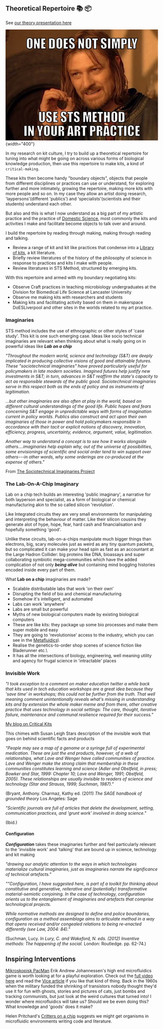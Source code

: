 
## Theoretical Repertoire 📚 📦

See [our theory presentation here](art-activism-sts.glitch.me/)

![](images/boromir_meme_ready.jpg){width="400"}

In my research on kit culture, I try to build up a theoretical
repertoire for tuning into what might be going on across various forms
of biological knowledge production, then use this repertoire to make
kits, a kind of `critical-making`.

These kits then become handy "boundary objects", objects that people
from different disciplines or practices can use or understand, for
exploring further and more intimately, growing the repertoire, making
more kits with more people and so on. In my case they allow an artist
doing research, 'laypersons'(different 'publics') and
'specialists'(scientists and their students) understand each other.

But also and this is what I now understand as a big part of my artistic
practice and the practice of [Domestic
Science](https://domesticscience.org.uk/about.html), most commonly the
kits and activities I make and facilitate become objects to talk over
and around.

I build the repertoire by reading through making, making through reading
and talking.

-   Review a range of kit and kit like practices that condense into a
    [Library of
    kits](https://domesticscience.org.uk/criticalkits/Library.html), a
    kit literature.
-   Briefly review literatures of the history of the philosophy of
    science in response to practices and kits I make with people.
-   Review literatures in STS Method, structured by emerging kits.

With this repertoire and armed with my boundary negotiating kits:

-   Observe Craft practices in teaching microbiology undergraduates at
    the Division for Biomedical Life Science at Lancaster University
-   Observe me making kits with researchers and students
-   Making kits and facilitating activity based on them in makerspace
    DoESLiverpool and other sites in the worlds related to my art
    practice.

### Imaginaries

STS method includes the use of ethnographic or other styles of 'case
study'. This kit is one such emerging case. Ideas like socio technical
imaginaries are relevant when thinking about what is really going on in
powerful ideas like ***Lab on a chip***

*"Throughout the modern world, science and technology (S&T) are deeply
implicated in producing collective visions of good and attainable
futures. These "sociotechnical imaginaries" have proved particularly
useful for policymakers in late modern societies. Imagined futures help
justify new investments in S&T; in turn, advances in S&T reaffirm the
state's capacity to act as responsible stewards of the public good.
Sociotechnical imaginaries serve in this respect both as the ends of
policy and as instruments of legitimation.*

*...but other imaginaries are also often at play in the world, based on
different cultural understandings of the good life. Public hopes and
fears concerning S&T engage in unpredictable ways with forms of
imagination current in policy worlds. Publics also construct and act
upon their own imaginaries of those in power and hold policymakers
responsible in accordance with their tacit or explicit notions of
discovery, innovation, efficiency, progress, uncertainty, evidence,
argument, value, legitimation.*

*Another way to understand a concept is to see how it works alongside
others....imaginaries help explain why, out of the universe of
possibilities, some envisionings of scientific and social order tend to
win support over others---in other words, why some orderings are
co-produced at the expense of others.\"*

From [The Sociotechnical Imaginaries
Project](http://sts.hks.harvard.edu/research/platforms/imaginaries/)

### The Lab-On-A-Chip Imaginary

Lab on a chip tech builds an interesting 'public imaginary', a narrative
for both layperson and specialist, as a form of biological or chemical
manufacturing akin to the so called silicon 'revolution'.

Like Integrated circuits they are very small environments for
manipulating and interpreting the behaviour of matter. Like their
silicon cousins they generate alot of hype, hope, fear, hard cash and
financialisation and hopefully something 'good'.

Unlike these circuits, lab-on-a-chips manipulate much bigger things than
electrons, big, scary molecules just as weird as any tiny quantum
packets, but so complicated it can make your head spin as fast as an
accountant at the Large Hadron Collider: big proteins like DNA,
bioassays and super collaborating symbiotic mega-communities which have
the added complication of not only ***being alive*** but containing mind
boggling histories encoded inside every part of them.

What **Lab on a chip** imaginaries are made?

-   Scalable distributable labs that work 'on their own'
-   Disrupting the field of bio and chemical manufacturing
-   Somehow it's intelligent, and automated
-   Labs can work 'anywhere'
-   Labs are small but powerful
-   Myths of new biological computers made by existing biological
    computers
-   These are like kits: they package up some bio processes and make
    them super mobile and easy
-   They are going to 'revolutionise' access to the industry, which you
    can see in the [Metafluidics](https://metafluidics.org/)\
-   Realise the genetics-to-order shop scenes of science fiction like
    Bladerunner etc.\
-   It has all the intersections of biology, engineering, well meaning
    utility and agency for frugal science in 'intractable' places

### Invisible Work

*"I took exception to a comment on maker education twitter a while back
that kits used in tech education workshops are a great idea because they
'save time' in workshops; this could not be further from the truth. That
well meaning comment unintentionally reveals what's missing in
understanding kits and by extension the whole maker meme and from there,
other creative practice that uses technology in social settings: The
care, thought, iterative failure, maintenance and communal resilience
required for their success."*

[My blog on Critical
Kits](http://cheapjack.github.io/2018/07/05/critical-kit-resilience)

This chimes with Susan Leigh Stars description of the invisible work
that goes on behind scientific facts and products

*"People may see a map of a genome or a syringe full of experimental
medication. These are just the end products, however, of a web of
relationships, what Lave and Wenger have called communities of practice.
Lave and Wenger make the strong claim that membership in these
communities constitutes learning and science (Adler and Obstfeld, in
press; Bowker and Star, 1999: Chapter 10; Lave and Wenger, 1991;
Obstfeld, 2005). These relationships are usually invisible to readers of
science and technology (Star and Strauss, 1999; Suchman, 1987)."*

(Bryant, Anthony. Charmaz, Kathy ed. (2011) *The SAGE handbook of
grounded theory* Los Angeles: Sage

*"Scientific journals are full of articles that delete the development,
setting, communication practices, and 'grunt work' involved in doing
science."*

(Ibid.)

#### Configuration

***Configuration*** takes these imaginaries further and feel
particularly relevant to the 'invisible work' and 'talking' that are
bound up in science, technology and kit making

*"drawing our analytic attention to the ways in which technologies
materialize cultural imaginaries, just as imaginaries narrate the
significance of technical artefacts."*

*\"\"Configuration, I have suggested here, is part of a toolkit for
thinking about constitutive and generative, reiterative and
(potentially) transformative material-semiotic conjoining. In the case
of technology, configuration orients us to the entanglement of
imaginaries and artefacts that comprise technological projects.*

*While normative methods are designed to define and police boundaries,
configuration as a method assemblage aims to articulate method in a way
that opens received and/or congealed relations to being re-enacted
differently (see Law, 2004: 84).\"*

(Suchman, Lucy. *In Lury, C. and Wakeford, N. eds. (2012) Inventive
methods: The happening of the social.* London: Routledge. pp. 62-74.)

Inspiring Interventions
-----------------------

[Mikroskopisk PacMan](https://youtu.be/GvZm9EXqrdU) Erik Andrew
Johannessen's high end microfluidics game is worth looking at for a
playful exploration. Check out the [full video
here](https://www.youtube.com/TVxNvWCTbYo) and read the [Vice
article](https://www.vice.com/en_us/article/vv7zba/pac-man-inspires-norwegian-researchers-to-better-study-microorganisms)
if you like that kind of thing. Back in the 1960s when the military
funded the shrinking of transistors nobody thought they'd use it for fun
with ghosts, stories and pictures of cats, just bombs and tracking
communists, but just look at the weird cultures that turned into! I
wonder where microfluidics will take us? Should we be even doing this?
What knowledge and 'goods' does it make?

Helen Pritchard's [Critters on a
chip](http://www.helenpritchard.info/artworks-projects/critter-compiler-prototype-2016)
suggests we might get organisms in microfluidic environments writing
code and literature.
